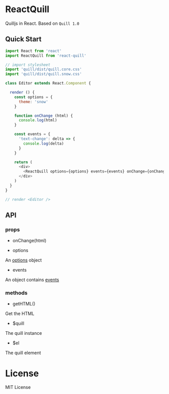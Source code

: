 # ReactQuill

Quilljs in React. Based on `Quill 1.0`

## Quick Start

```javascript
import React from 'react'
import ReactQuill from 'react-quill'

// import stylesheet
import 'quill/dist/quill.core.css'
import 'quill/dist/quill.snow.css'

class Editor extends React.Component {

  render () {
    const options = {
      theme: 'snow'
    }

    function onChange (html) {
      console.log(html)
    }

    const events = {
      'text-change': delta => {
        console.log(delta)
      }
    }

    return (
      <div>
        <ReactQuill options={options} events={events} onChange={onChange} ref='editor'/>
      </div>
    )
  }
}

// render <Editor />
```

## API

### props

- onChange(html)

- options

An [options](http://quilljs.com/docs/configuration/) object

- events

An object contains [events](http://quilljs.com/docs/api/#events)

### methods

- getHTML()

Get the HTML

- $quill

The quill instance

- $el

The quill element

# License

MIT License
